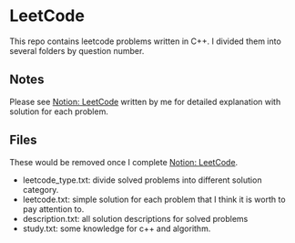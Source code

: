 # LeetCode

This repo contains leetcode problems written in C++. I divided them into several folders by question number.

## Notes
Please see [Notion: LeetCode](https://tasteful-wilderness-872.notion.site/c0a6b3de9c8f460a81de9d142afccac4?v=8e24cf9b729548a5959678c30db962ce) written by me for detailed explanation with solution for each problem.

## Files
These would be removed once I complete [Notion: LeetCode](https://tasteful-wilderness-872.notion.site/c0a6b3de9c8f460a81de9d142afccac4?v=8e24cf9b729548a5959678c30db962ce).
* leetcode_type.txt: divide solved problems into different solution category.
* leetcode.txt: simple solution for each problem that I think it is worth to pay attention to.
* description.txt: all solution descriptions for solved problems
* study.txt: some knowledge for c++ and algorithm.
